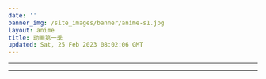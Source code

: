 ```yaml
---
date: ''
banner_img: /site_images/banner/anime-s1.jpg
layout: anime
title: 动画第一季
updated: Sat, 25 Feb 2023 08:02:06 GMT
---
```

---


---
